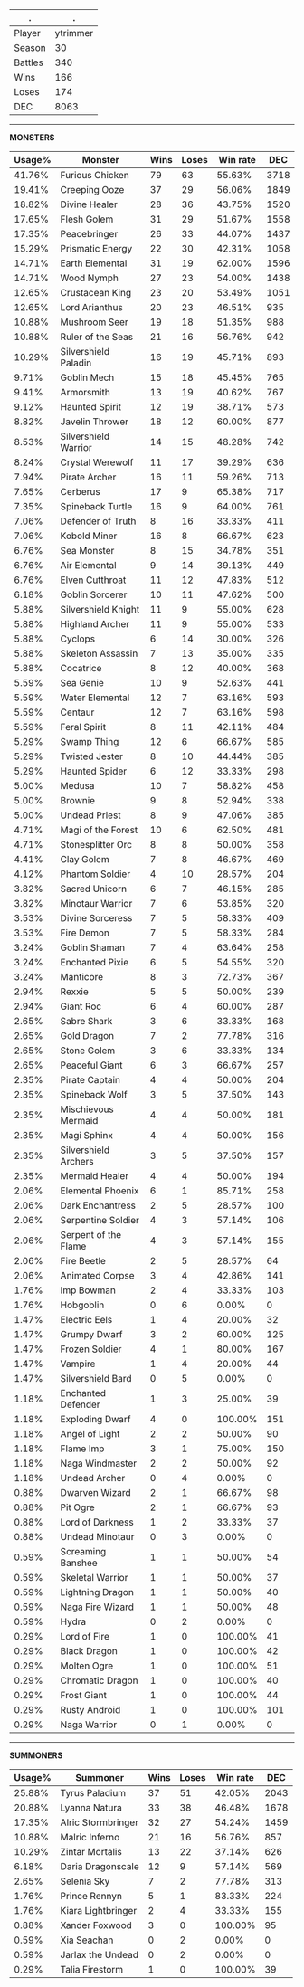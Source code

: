 .|.
|-|-
Player|ytrimmer
Season|30
Battles|340
Wins|166
Loses|174
DEC|8063

---
**MONSTERS**

Usage%|Monster|Wins|Loses|Win rate|DEC|
-|-|-|-|-|-|
41.76%|Furious Chicken|79|63|55.63%|3718|
19.41%|Creeping Ooze|37|29|56.06%|1849|
18.82%|Divine Healer|28|36|43.75%|1520|
17.65%|Flesh Golem|31|29|51.67%|1558|
17.35%|Peacebringer|26|33|44.07%|1437|
15.29%|Prismatic Energy|22|30|42.31%|1058|
14.71%|Earth Elemental|31|19|62.00%|1596|
14.71%|Wood Nymph|27|23|54.00%|1438|
12.65%|Crustacean King|23|20|53.49%|1051|
12.65%|Lord Arianthus|20|23|46.51%|935|
10.88%|Mushroom Seer|19|18|51.35%|988|
10.88%|Ruler of the Seas|21|16|56.76%|942|
10.29%|Silvershield Paladin|16|19|45.71%|893|
9.71%|Goblin Mech|15|18|45.45%|765|
9.41%|Armorsmith|13|19|40.62%|767|
9.12%|Haunted Spirit|12|19|38.71%|573|
8.82%|Javelin Thrower|18|12|60.00%|877|
8.53%|Silvershield Warrior|14|15|48.28%|742|
8.24%|Crystal Werewolf|11|17|39.29%|636|
7.94%|Pirate Archer|16|11|59.26%|713|
7.65%|Cerberus|17|9|65.38%|717|
7.35%|Spineback Turtle|16|9|64.00%|761|
7.06%|Defender of Truth|8|16|33.33%|411|
7.06%|Kobold Miner|16|8|66.67%|623|
6.76%|Sea Monster|8|15|34.78%|351|
6.76%|Air Elemental|9|14|39.13%|449|
6.76%|Elven Cutthroat|11|12|47.83%|512|
6.18%|Goblin Sorcerer|10|11|47.62%|500|
5.88%|Silvershield Knight|11|9|55.00%|628|
5.88%|Highland Archer|11|9|55.00%|533|
5.88%|Cyclops|6|14|30.00%|326|
5.88%|Skeleton Assassin|7|13|35.00%|335|
5.88%|Cocatrice|8|12|40.00%|368|
5.59%|Sea Genie|10|9|52.63%|441|
5.59%|Water Elemental|12|7|63.16%|593|
5.59%|Centaur|12|7|63.16%|598|
5.59%|Feral Spirit|8|11|42.11%|484|
5.29%|Swamp Thing|12|6|66.67%|585|
5.29%|Twisted Jester|8|10|44.44%|385|
5.29%|Haunted Spider|6|12|33.33%|298|
5.00%|Medusa|10|7|58.82%|458|
5.00%|Brownie|9|8|52.94%|338|
5.00%|Undead Priest|8|9|47.06%|385|
4.71%|Magi of the Forest|10|6|62.50%|481|
4.71%|Stonesplitter Orc|8|8|50.00%|358|
4.41%|Clay Golem|7|8|46.67%|469|
4.12%|Phantom Soldier|4|10|28.57%|204|
3.82%|Sacred Unicorn|6|7|46.15%|285|
3.82%|Minotaur Warrior|7|6|53.85%|320|
3.53%|Divine Sorceress|7|5|58.33%|409|
3.53%|Fire Demon|7|5|58.33%|284|
3.24%|Goblin Shaman|7|4|63.64%|258|
3.24%|Enchanted Pixie|6|5|54.55%|320|
3.24%|Manticore|8|3|72.73%|367|
2.94%|Rexxie|5|5|50.00%|239|
2.94%|Giant Roc|6|4|60.00%|287|
2.65%|Sabre Shark|3|6|33.33%|168|
2.65%|Gold Dragon|7|2|77.78%|316|
2.65%|Stone Golem|3|6|33.33%|134|
2.65%|Peaceful Giant|6|3|66.67%|257|
2.35%|Pirate Captain|4|4|50.00%|204|
2.35%|Spineback Wolf|3|5|37.50%|143|
2.35%|Mischievous Mermaid|4|4|50.00%|181|
2.35%|Magi Sphinx|4|4|50.00%|156|
2.35%|Silvershield Archers|3|5|37.50%|157|
2.35%|Mermaid Healer|4|4|50.00%|194|
2.06%|Elemental Phoenix|6|1|85.71%|258|
2.06%|Dark Enchantress|2|5|28.57%|100|
2.06%|Serpentine Soldier|4|3|57.14%|106|
2.06%|Serpent of the Flame|4|3|57.14%|155|
2.06%|Fire Beetle|2|5|28.57%|64|
2.06%|Animated Corpse|3|4|42.86%|141|
1.76%|Imp Bowman|2|4|33.33%|103|
1.76%|Hobgoblin|0|6|0.00%|0|
1.47%|Electric Eels|1|4|20.00%|32|
1.47%|Grumpy Dwarf|3|2|60.00%|125|
1.47%|Frozen Soldier|4|1|80.00%|167|
1.47%|Vampire|1|4|20.00%|44|
1.47%|Silvershield Bard|0|5|0.00%|0|
1.18%|Enchanted Defender|1|3|25.00%|39|
1.18%|Exploding Dwarf|4|0|100.00%|151|
1.18%|Angel of Light|2|2|50.00%|90|
1.18%|Flame Imp|3|1|75.00%|150|
1.18%|Naga Windmaster|2|2|50.00%|92|
1.18%|Undead Archer|0|4|0.00%|0|
0.88%|Dwarven Wizard|2|1|66.67%|98|
0.88%|Pit Ogre|2|1|66.67%|93|
0.88%|Lord of Darkness|1|2|33.33%|37|
0.88%|Undead Minotaur|0|3|0.00%|0|
0.59%|Screaming Banshee|1|1|50.00%|54|
0.59%|Skeletal Warrior|1|1|50.00%|37|
0.59%|Lightning Dragon|1|1|50.00%|40|
0.59%|Naga Fire Wizard|1|1|50.00%|48|
0.59%|Hydra|0|2|0.00%|0|
0.29%|Lord of Fire|1|0|100.00%|41|
0.29%|Black Dragon|1|0|100.00%|42|
0.29%|Molten Ogre|1|0|100.00%|51|
0.29%|Chromatic Dragon|1|0|100.00%|40|
0.29%|Frost Giant|1|0|100.00%|44|
0.29%|Rusty Android|1|0|100.00%|101|
0.29%|Naga Warrior|0|1|0.00%|0|

---
**SUMMONERS**

Usage%|Summoner|Wins|Loses|Win rate|DEC|
-|-|-|-|-|-|
25.88%|Tyrus Paladium|37|51|42.05%|2043|
20.88%|Lyanna Natura|33|38|46.48%|1678|
17.35%|Alric Stormbringer|32|27|54.24%|1459|
10.88%|Malric Inferno|21|16|56.76%|857|
10.29%|Zintar Mortalis|13|22|37.14%|626|
6.18%|Daria Dragonscale|12|9|57.14%|569|
2.65%|Selenia Sky|7|2|77.78%|313|
1.76%|Prince Rennyn|5|1|83.33%|224|
1.76%|Kiara Lightbringer|2|4|33.33%|155|
0.88%|Xander Foxwood|3|0|100.00%|95|
0.59%|Xia Seachan|0|2|0.00%|0|
0.59%|Jarlax the Undead|0|2|0.00%|0|
0.29%|Talia Firestorm|1|0|100.00%|39|
